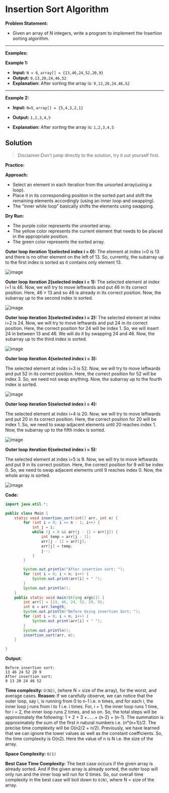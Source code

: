 # Insertion Sort Algorithm #

**Problem Statement:**

- Given an array of N integers, write a program to implement the Insertion sorting algorithm.
---
**Examples:**

**Example 1:**
- **Input:** `N = 6`, `array[] = {13,46,24,52,20,9}`
- **Output:** `9,13,20,24,46,52`
- **Explanation:**
After sorting the array is: `9,13,20,24,46,52`
---

**Example 2:**
- **Input:** `N=5`, `array[] = {5,4,3,2,1}`
  
- **Output:**  `1,2,3,4,5`
- **Explanation:** After sorting the array is: `1,2,3,4,5`
  
## Solution ##
> Disclaimer:Don't jump directly to the solution, try it out yourself first.

**Practice:**

**Approach:** 

- Select an element in each iteration from the unsorted array(using a loop).
- Place it in its corresponding position in the sorted part and shift the remaining elements accordingly (using an inner loop and swapping).
- The “inner while loop” basically shifts the elements using swapping.

**Dry Run:**

- The purple color represents the unsorted array.
- The yellow color represents the current element that needs to be placed in the appropriate position.
- The green color represents the sorted array.
 
**Outer loop iteration 1(selected index i = 0):** The element at index i=0 is 13 and there is no other element on the left of 13. So, currently, the subarray up to the first index is sorted as it contains only element 13.

![image](https://static.takeuforward.org/wp/uploads/2023/03/Screenshot-2023-03-14-141316.png)

**Outer loop iteration 2(selected index i = 1):**
The selected element at index i=1 is 46. Now, we will try to move leftwards and put 46 in its correct position. Here, 46 > 13 and so 46 is already in its correct position. Now, the subarray up to the second index is sorted.

![image](https://static.takeuforward.org/wp/uploads/2023/03/Screenshot-2023-03-14-141418.png)


**Outer loop iteration 3(selected index i = 2):**
The selected element at index i=2 is 24. Now, we will try to move leftwards and put 24 in its correct position. Here, the correct position for 24 will be index 1. So, we will insert 24 in between 13 and 46. We will do it by swapping 24 and 46. Now, the subarray up to the third index is sorted.

![image](https://static.takeuforward.org/wp/uploads/2023/03/Screenshot-2023-03-14-141514.png)

**Outer loop iteration 4(selected index i = 3):**

The selected element at index i=3 is 52. Now, we will try to move leftwards and put 52 in its correct position. Here, the correct position for 52 will be index 3. So, we need not swap anything. Now, the subarray up to the fourth index is sorted.

![image](https://static.takeuforward.org/wp/uploads/2023/03/Screenshot-2023-03-14-141606.png)

**Outer loop iteration 5(selected index i = 4):**

The selected element at index i=4 is 20. Now, we will try to move leftwards and put 20 in its correct position. Here, the correct position for 20 will be index 1. So, we need to swap adjacent elements until 20 reaches index 1. Now, the subarray up to the fifth index is sorted.

![image](https://static.takeuforward.org/wp/uploads/2023/03/Screenshot-2023-03-14-141708.png)

**Outer loop iteration 6(selected index i = 5):**

The selected element at index i=5 is 9. Now, we will try to move leftwards and put 9 in its correct position. Here, the correct position for 9 will be index 0. So, we need to swap adjacent elements until 9 reaches index 0. Now, the whole array is sorted.

![image](https://static.takeuforward.org/wp/uploads/2023/03/Screenshot-2023-03-14-142052.png)

**Code:**

``` Java
import java.util.*;

public class Main {
    static void insertion_sort(int[] arr, int n) {
        for (int i = 0; i <= n - 1; i++) {
            int j = i;
            while (j > 0 && arr[j - 1] > arr[j]) {
                int temp = arr[j - 1];
                arr[j - 1] = arr[j];
                arr[j] = temp;
                j--;
            }
        }

        System.out.println("After insertion sort: ");
        for (int i = 0; i < n; i++) {
            System.out.print(arr[i] + " ");
        }
        System.out.println();
    }
    public static void main(String args[]) {
        int arr[] = {13, 46, 24, 52, 20, 9};
        int n = arr.length;
        System.out.println("Before Using insertion Sort: ");
        for (int i = 0; i < n; i++) {
            System.out.print(arr[i] + " ");
        }
        System.out.println();
        insertion_sort(arr, n);
    }

}
```
**Output:**
```
Before insertion sort:
13 46 24 52 20 9
After insertion sort:
9 13 20 24 46 52
```
**Time complexity:** `O(N2)`, (where N = size of the array), for the worst, and average cases.
**Reason:** If we carefully observe, we can notice that the outer loop, say i, is running from 0 to n-1 i.e. n times, and for each i, the inner loop j runs from i to 1 i.e. i times. For, i = 1, the inner loop runs 1 time, for i = 2, the inner loop runs 2 times, and so on. So, the total steps will be approximately the following: 1 + 2 + 3 +......+ (n-2) + (n-1). The summation is approximately the sum of the first n natural numbers i.e. (n*(n+1))/2. The precise time complexity will be O(n2/2 + n/2). Previously, we have learned that we can ignore the lower values as well as the constant coefficients. So, the time complexity is O(n2). Here the value of n is N i.e. the size of the array.

**Space Complexity:** `O(1)`

**Best Case Time Complexity:** 
The best case occurs if the given array is already sorted. And if the given array is already sorted, the outer loop will only run and the inner loop will run for 0 times. So, our overall time complexity in the best case will boil down to `O(N)`, where N = size of the array.
